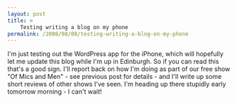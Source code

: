 ```yaml
---
layout: post
title: >
    Testing writing a blog on my phone
permalink: /2008/08/08/testing-writing-a-blog-on-my-phone
---
```

I'm just testing out the WordPress app for the iPhone, which will hopefully let me update this blog while I'm up in Edinburgh. So if you can read this that's a good sign. I'll report back on how I'm doing as part of our free show "Of Mics and Men" - see previous post for details - and I'll write up some short reviews of other shows I've seen. I'm heading up there stupidly early tomorrow morning - I can't wait!